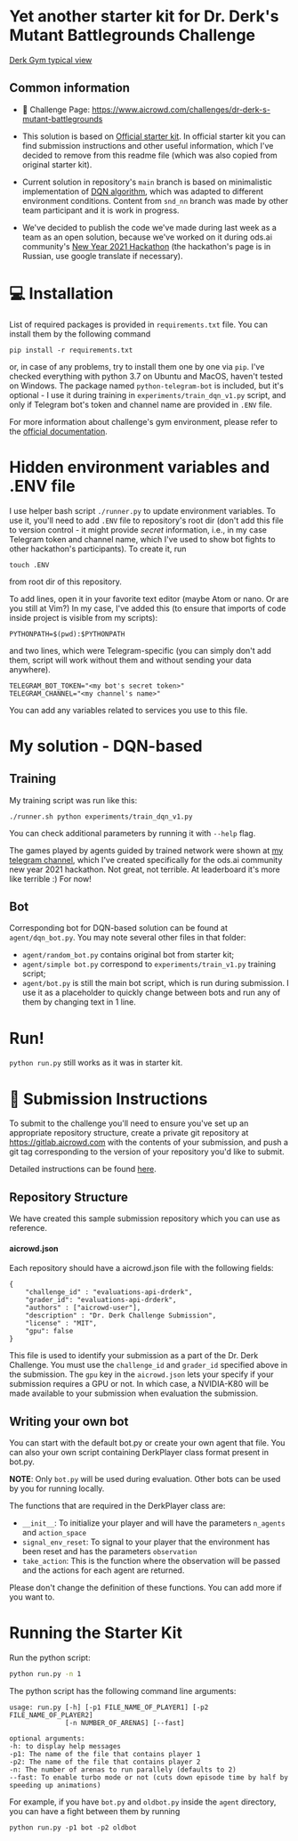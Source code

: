 # Yet another starter kit for Dr. Derk's Mutant Battlegrounds Challenge

[Derk Gym typical view](assets/example.png)

## Common information

 - 💪 Challenge Page: https://www.aicrowd.com/challenges/dr-derk-s-mutant-battlegrounds

- This solution is based on [Official starter kit](https://gitlab.aicrowd.com/dr-derk-s-mutant-battlegrounds/starter-kit). In official starter kit you can find submission instructions and other useful information, which I've decided to remove from this readme file (which was also copied from original starter kit).

- Current solution in repository's `main` branch is based on minimalistic implementation of [DQN algorithm](https://github.com/seungeunrho/minimalRL/blob/master/dqn.py), which was adapted to different environment conditions. Content from `snd_nn` branch was made by other team participant and it is work in progress.

- We've decided to publish the code we've made during last week as a team as an open solution, because we've worked on it during ods.ai community's [New Year 2021 Hackathon](https://ods.ai/competitions/pet_projects_2020) (the hackathon's page is in Russian, use google translate if necessary).

# 💻 Installation

List of required packages is provided in `requirements.txt` file. You can install them by the following command
```
pip install -r requirements.txt
```
or, in case of any problems, try to install them one by one via `pip`. I've checked everything with python 3.7 on Ubuntu and MacOS, haven't tested on Windows. The package named `python-telegram-bot` is included, but it's optional - I use it during training in `experiments/train_dqn_v1.py` script, and only if Telegram bot's token and channel name are provided in `.ENV` file.

For more information about challenge's gym environment, please refer to the [official documentation](http://docs.gym.derkgame.com/).

# Hidden environment variables and .ENV file

I use helper bash script `./runner.py` to update environment variables.
To use it, you'll need to add `.ENV` file to repository's root dir (don't add this file to version control - it might provide *secret* information, i.e., in my case Telegram token and channel name, which I've used to show bot fights to other hackathon's participants). To create it, run
```
touch .ENV
```
from root dir of this repository.

To add lines, open it in your favorite text editor (maybe Atom or nano. Or are you still at Vim?) In my case, I've added this (to ensure that imports of code inside project is visible from my scripts):
```
PYTHONPATH=$(pwd):$PYTHONPATH
```
and two lines, which were Telegram-specific (you can simply don't add them, script will work without them and without sending your data anywhere).
```
TELEGRAM_BOT_TOKEN="<my bot's secret token>"
TELEGRAM_CHANNEL="<my channel's name>"
```
You can add any variables related to services you use to this file.

# My solution - DQN-based

## Training

My training script was run like this:
```
./runner.sh python experiments/train_dqn_v1.py
```
You can check additional parameters by running it with `--help` flag.

The games played by agents guided by trained network were shown at [my telegram channel](https://t.me/experiment_runner9000), which I've created specifically for the ods.ai community new year 2021 hackathon. Not great, not terrible. At leaderboard it's more like terrible :) For now!

## Bot

Corresponding bot for DQN-based solution can be found at `agent/dqn_bot.py`. 
You may note several other files in that folder:

- `agent/random_bot.py` contains original bot from starter kit;
- `agent/simple bot.py` correspond to `experiments/train_v1.py` training script;
- `agent/bot.py` is still the main bot script, which is run during submission.
I use it as a placeholder to quickly change between bots and run any of them by changing text in 1 line.

# Run!

`python run.py` still works as it was in starter kit.

# 🚀 Submission Instructions

To submit to the challenge you'll need to ensure you've set up an appropriate repository structure, create a private git repository at https://gitlab.aicrowd.com with the contents of your submission, and push a git tag corresponding to the version of your repository you'd like to submit.

Detailed instructions can be found [here](https://www.aicrowd.com/challenges/dr-derks-mutant-battlegrounds/submissions/new).

## Repository Structure
We have created this sample submission repository which you can use as reference.

#### aicrowd.json
Each repository should have a aicrowd.json file with the following fields:

```
{
    "challenge_id" : "evaluations-api-drderk",
    "grader_id": "evaluations-api-drderk",
    "authors" : ["aicrowd-user"],
    "description" : "Dr. Derk Challenge Submission",
    "license" : "MIT",
    "gpu": false
}
```
This file is used to identify your submission as a part of the Dr. Derk Challenge.  You must use the `challenge_id` and `grader_id` specified above in the submission. The `gpu` key in the `aicrowd.json` lets your specify if your submission requires a GPU or not. In which case, a NVIDIA-K80 will be made available to your submission when evaluation the submission.

## Writing your own bot
You can start with the default bot.py or create your own agent that file. You can also your own script containing DerkPlayer class format present in bot.py.

**NOTE**: Only `bot.py` will be used during evaluation. Other bots can be used by you for running locally.

The functions that are required in the DerkPlayer class are:
* `__init__`: To initialize your player and will have the parameters `n_agents` and `action_space`
* `signal_env_reset`: To signal to your player that the environment has been reset and has the parameters `observation`
* `take_action`: This is the function where the observation will be passed and the actions for each agent are returned.

Please don't change the definition of these functions. You can add more if you want to.

# Running the Starter Kit
Run the python script:
```bash
python run.py -n 1
```

The python script has the following command line arguments: 
```console
usage: run.py [-h] [-p1 FILE_NAME_OF_PLAYER1] [-p2 FILE_NAME_OF_PLAYER2]
              [-n NUMBER_OF_ARENAS] [--fast]

optional arguments:
-h: to display help messages
-p1: The name of the file that contains player 1
-p2: The name of the file that contains player 2
-n: The number of arenas to run parallely (defaults to 2)
--fast: To enable turbo mode or not (cuts down episode time by half by speeding up animations)
```

For example, if you have `bot.py` and `oldbot.py` inside the `agent` directory, you can have a fight between them by running

```
python run.py -p1 bot -p2 oldbot
```
